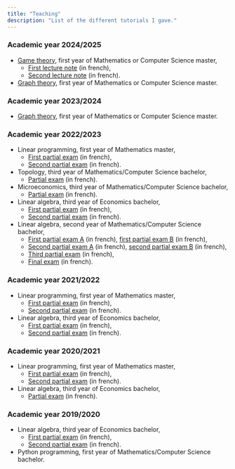 ```yaml
---
title: "Teaching"
description: "List of the different tutorials I gave."
---
```



### Academic year 2024/2025

- [Game theory](https://synapses.ensta-paris.fr/catalogue/2023-2024/ue/1511/RO203-graphes-jeux-et-r-o), first year of Mathematics or Computer Science master, 
    - [First lecture note](./2024_2025/GT_1.pdf) (in french), 
    - [Second lecture note](./2024_2025/GT_2.pdf) (in french).
- [Graph theory](https://synapses.ensta-paris.fr/catalogue/2023-2024/ue/1511/RO203-graphes-jeux-et-r-o), first year of Mathematics or Computer Science master. 

### Academic year 2023/2024

- [Graph theory](https://synapses.ensta-paris.fr/catalogue/2023-2024/ue/1511/RO203-graphes-jeux-et-r-o), first year of Mathematics or Computer Science master. 

### Academic year 2022/2023

- Linear programming, first year of Mathematics master, 
    - [First partial exam](./2022_2023/LP_2022_2023_1.pdf) (in french), 
    - [Second partial exam](./2022_2023/LP_2022_2023_2.pdf) (in french).
- Topology, third year of Mathematics/Computer Science bachelor, 
    - [Partial exam](./2022_2023/Topo_2022_2023.pdf) (in french).
- Microeconomics, third year of Mathematics/Computer Science bachelor, 
    - [Partial exam](./2022_2023/Interrogation1_MEO_L3_2022.pdf) (in french).
- Linear algebra, third year of Economics bachelor, 
    - [First partial exam](./2022_2023/Eco_LA_2022_2023_1.pdf) (in french),
    - [Second partial exam](./2022_2023/Eco_LA_2022_2023_2.pdf) (in french).
- Linear algebra, second year of Mathematics/Computer Science bachelor,
    - [First partial exam A](./2022_2023/gpe5_sujetA-1.pdf) (in french), [first partial exam B](./2022_2023/gpe5_sujetB-1.pdf) (in french),
    - [Second partial exam A](./2022_2023/gpe5_sujetA.pdf) (in french), [second partial exam B](./2022_2023/gpe5_sujetB.pdf) (in french), 
    - [Third partial exam](./2022_2023/gpe5.pdf) (in french), 
    - [Final exam](./2022_2023/examen_AL2.pdf) (in french).

### Academic year 2021/2022

- Linear programming, first year of Mathematics master,
    - [First partial exam](./2021_2022/Sujet_CC1.pdf) (in french),
    - [Second partial exam](./2021_2022/Sujet_CC2.pdf) (in french).
- Linear algebra, third year of Economics bachelor, 
    - [First partial exam](./2021_2022/CC1_maths.pdf) (in french),
    - [Second partial exam](./2021_2022/CC2_maths.pdf) (in french).

### Academic year 2020/2021

- Linear programming, first year of Mathematics master,
    - [First partial exam](./2020_2021/Sujet_CC1.pdf) (in french),
    - [Second partial exam](./2020_2021/Sujet_CC2.pdf) (in french).
- Linear algebra, third year of Economics bachelor,
    - [Partial exam](./2020_2021/Controle_continu.pdf) (in french).

### Academic year 2019/2020

- Linear algebra, third year of Economics bachelor, 
    - [First partial exam](./2019_2020/Partiel_1_maths.pdf) (in french),
    - [Second partial exam](./2019_2020/Partiel_2_maths.pdf) (in french).
- Python programming, first year of Mathematics/Computer Science bachelor.